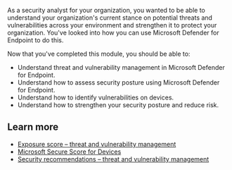 As a security analyst for your organization, you wanted to be able to understand your organization's current stance on potential threats and vulnerabilities across your environment and strengthen it to protect your organization. You've looked into how you can use Microsoft Defender for Endpoint to do this.

Now that you've completed this module, you should be able to:

- Understand threat and vulnerability management in Microsoft Defender for Endpoint.
- Understand how to assess security posture using Microsoft Defender for Endpoint.
- Understand how to identify vulnerabilities on devices.
- Understand how to strengthen your security posture and reduce risk.

## Learn more

- [Exposure score – threat and vulnerability management](/microsoft-365/security/defender-endpoint/tvm-exposure-score)
- [Microsoft Secure Score for Devices](/microsoft-365/security/defender-endpoint/tvm-microsoft-secure-score-devices)
- [Security recommendations – threat and vulnerability management](/microsoft-365/security/defender-endpoint/tvm-security-recommendation)

